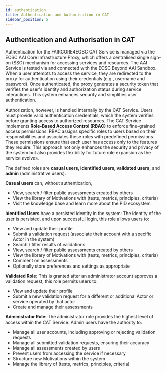```yaml
---
id: authentication
title: Authentication and Authorisation in CAT 
sidebar_position: 5
---
```


## Authentication and Authorisation in CAT 
<p>Authentication for the FAIRCORE4EOSC CAT Service is managed via the EOSC AAI Core Infrastructure Proxy, which offers a centralised single sign-on (SSO) mechanism for accessing services and resources. The AAI Service is tested via and connected with the EOSC Beyond AAI Sandbox. When a user attempts to access the service, they are redirected to the proxy for authentication using their credentials (e.g., username and password). Once authenticated, the proxy generates a security token that verifies the user's identity and authorization status during service interactions. This system enhances security and simplifies user authentication.</p>
<p>Authorization, however, is handled internally by the CAT Service. Users must provide valid authentication credentials, which the system verifies before granting access to authorized resources. The CAT Service implements <b>Role-Based Access Control (RBAC)</b> to enforce fine-grained access permissions. RBAC assigns specific roles to users based on their responsibilities and associates these roles with predefined permissions. These permissions ensure that each user has access only to the features they require. This approach not only enhances the security and privacy of the system but also provides flexibility for future role expansion as the service evolves.</p>
<p>The defined roles are <b>casual users,  identified users, validated users,</b> and <b>admin</b> (administrative users).</p>

<p><b>Casual users</b> can, without authentication,</p>

- View, search / filter public assessments created by others
- View the library of Motivations with (tests, metrics, principles, criteria)
- Visit the knowledge base and learn more about the PID ecosystem

<p><b>Identified Users</b> have a persisted identity in the system: The identity of the user is persisted, and upon successful login, this role allows users to:</p>

- View and update their profile
- Submit a validation request (associate their account with a specific Actor in the system)
- Search / filter results of validations
- View, search / filter public assessments created by others
- View the library of Motivations with (tests, metrics, principles, criteria)
- Comment on assessments
- Optionally store preferences and settings as appropriate

<p><b>Validated Role:</b> This is granted after an administrator account approves a validation request, this role permits users to:</p>

- View and update their profile
- Submit a new validation request for a different or additional Actor or service operated by that actor
- Create and manage their assessments

<p><b>Administrator Role:</b> The administrator role provides the highest level of access within the CAT Service. Admin users have the authority to:</p>

- Manage all user accounts, including approving or rejecting validation requests
- Manage all submitted validation requests, ensuring their accuracy
- Manage all assessments created by users
- Prevent users from accessing the service if necessary
- Structure new Motivations within the system
- Manage the library of (tests, metrics, principles, criteria)




